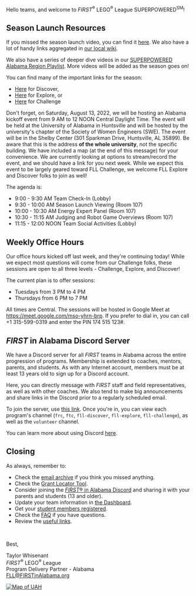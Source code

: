 Hello teams, and welcome to *FIRST*<sup>&reg;</sup> LEGO<sup>&reg;</sup> League SUPERPOWERED<sup>SM</sup>!

## Season Launch Resources

If you missed the season launch video, you can find it [here](https://www.youtube.com/watch?v=V1MCpk4ucCQ). We also have a lot of handy links aggregated in [our local wiki](https://github.com/drewwhis/first-in-alabama/wiki/Useful-Links).

We also have a series of deeper dive videos in our [SUPERPOWERED Alabama Region Playlist](https://www.youtube.com/playlist?list=PLgAFQNEo9Gn8VlI7LCFeZVyb5MkcOcGDE). More videos will be added as the season goes on!

You can find many of the important links for the season:
- [Here](https://info.firstinspires.org/class-pack/firstlegoleaguediscover) for Discover,
- [Here](https://www.firstinspires.org/resource-library/fll/explore/challenge-and-resources) for Explore, or
- [Here](https://www.firstinspires.org/resource-library/fll/challenge/challenge-and-resources) for Challenge

Don't forget, on Saturday, August 13, 2022, we will be hosting an Alabama kickoff event from 9 AM to 12 NOON Central Daylight Time. The event will be held at the University of Alabama in Huntsville and will be hosted by the university's chapter of the Society of Women Engineers (SWE). The event will be in the Shelby Center (301 Sparkman Drive, Huntsville, AL 35899). Be aware that this is the address **of the whole university**, not the specific building. We have included a map (at the end of this message) for your convenience. We are currently looking at options to stream/record the event, and we should have a link for you next week. While we expect this event to be largely geared toward FLL Challenge, we welcome FLL Explore and Discover folks to join as well!

The agenda is:
- 9:00 - 9:30 AM Team Check-In (Lobby)
- 9:30 - 10:00 AM Season Launch Viewing (Room 107)
- 10:00 - 10:30 AM Energy Expert Panel (Room 107)
- 10:30 - 11:15 AM Judging and Robot Game Overviews (Room 107)
- 11:15 - 12:00 NOON Team Social Activities (Lobby)


## Weekly Office Hours

Our office hours kicked off last week, and they're continuing today! While we expect most questions will come from our Challenge folks, these sessions are open to all three levels - Challenge, Explore, and Discover!

The current plan is to offer sessions:
- Tuesdays from 3 PM to 4 PM
- Thursdays from 6 PM to 7 PM

All times are Central. The sessions will be hosted in Google Meet at https://meet.google.com/mso-yhrn-brp. If you prefer to dial in, you can call +1 315-599-0319 and enter the PIN 174 515 123#.

## *FIRST* in Alabama Discord Server

We have a Discord server for all *FIRST* teams in Alabama across the entire progression of programs. Membership is extended to coaches, mentors, parents, and students. As with any Internet account, members must be at least 13 years old to sign up for a Discord account.

Here, you can directly message with *FIRST* staff and field representatives, as well as with other coaches. We also tend to make big announcements and share links in the Discord prior to a regularly scheduled email.

To join the server, use [this link](https://discord.gg/XfurbWERQ8). Once you're in, you can view each program's channel (`frc`, `ftc`, `fll-discover`, `fll-explore`, `fll-challenge`), as well as the `volunteer` channel.

You can learn more about using Discord [here](https://support.discord.com/hc/en-us/articles/360045138571-Beginner-s-Guide-to-Discord).


## Closing

As always, remember to:
- Check the [email archive](https://github.com/drewwhis/first-in-alabama/tree/main/2022-2023/email-blasts) if you think you missed anything.
- Check the [Grant Locator Tool](https://www.firstinspires.org/robotics/team-grants).
- Consider joining the [*FIRST*&reg; in Alabama Discord](http://discord.gg/XfurbWERQ8) and sharing it with your parents and students (13 and older).
- Update your team information in [the Dashboard](https://my.firstinspires.org/Dashboard/).
- Get your [student members registered](https://www.firstinspires.org/resource-library/youth-registration-system).
- Check the [FAQ](https://github.com/drewwhis/first-in-alabama/wiki/Frequently-Asked-Questions) if you have questions.
- Review the [useful links](https://github.com/drewwhis/first-in-alabama/wiki/Useful-Links).

<br />

Best,
<p>
  Taylor Whisenant<br />
  <i>FIRST</i><sup>&reg;</sup> LEGO<sup>&reg;</sup> League<br />
  Program Delivery Partner - Alabama<br >
  <a href="mailto:fll@firstinalabama.org">FLL@FIRSTinAlabama.org</a>
</p>

<a href="https://imgur.com/0MCusTS"><img src="https://i.imgur.com/0MCusTS.png" title="Map of UAH" /></a>